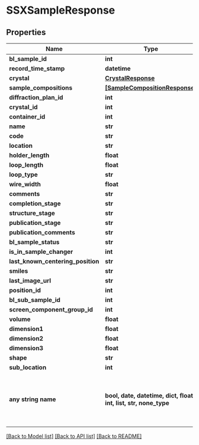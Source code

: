 # SSXSampleResponse


## Properties
Name | Type | Description | Notes
------------ | ------------- | ------------- | -------------
**bl_sample_id** | **int** |  | 
**record_time_stamp** | **datetime** |  | 
**crystal** | [**CrystalResponse**](CrystalResponse.md) |  | 
**sample_compositions** | [**[SampleCompositionResponse]**](SampleCompositionResponse.md) |  | 
**diffraction_plan_id** | **int** |  | [optional] 
**crystal_id** | **int** |  | [optional] 
**container_id** | **int** |  | [optional] 
**name** | **str** |  | [optional] 
**code** | **str** |  | [optional] 
**location** | **str** |  | [optional] 
**holder_length** | **float** |  | [optional] 
**loop_length** | **float** |  | [optional] 
**loop_type** | **str** |  | [optional] 
**wire_width** | **float** |  | [optional] 
**comments** | **str** |  | [optional] 
**completion_stage** | **str** |  | [optional] 
**structure_stage** | **str** |  | [optional] 
**publication_stage** | **str** |  | [optional] 
**publication_comments** | **str** |  | [optional] 
**bl_sample_status** | **str** |  | [optional] 
**is_in_sample_changer** | **int** |  | [optional] 
**last_known_centering_position** | **str** |  | [optional] 
**smiles** | **str** |  | [optional] 
**last_image_url** | **str** |  | [optional] 
**position_id** | **int** |  | [optional] 
**bl_sub_sample_id** | **int** |  | [optional] 
**screen_component_group_id** | **int** |  | [optional] 
**volume** | **float** |  | [optional] 
**dimension1** | **float** |  | [optional] 
**dimension2** | **float** |  | [optional] 
**dimension3** | **float** |  | [optional] 
**shape** | **str** |  | [optional] 
**sub_location** | **int** |  | [optional] 
**any string name** | **bool, date, datetime, dict, float, int, list, str, none_type** | any string name can be used but the value must be the correct type | [optional]

[[Back to Model list]](../README.md#documentation-for-models) [[Back to API list]](../README.md#documentation-for-api-endpoints) [[Back to README]](../README.md)


